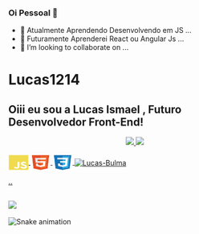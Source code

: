 ### Oi Pessoal 👋






- 🔭 Atualmente Aprendendo Desenvolvendo em JS ...
- 🌱 Futuramente Aprenderei React ou Angular Js ...
- 👯 I’m looking to collaborate on ...


# Lucas1214

## Oiii eu sou a Lucas  Ismael , Futuro Desenvolvedor Front-End!
<div align="center">
  <a href="https://github.com/Lucas1214">
  <img height="180em" src="https://github-readme-stats.vercel.app/api?username=Lucas1214&show_icons=true&theme=dracula&include_all_commits=true&count_private=true"/>
  <img height="180em" src="https://github-readme-stats.vercel.app/api/top-langs/?username=Lucas1214&layout=compact&langs_count=7&theme=dracula"/>
</div>
<div style="display: inline_block"><br>
  <img align="center" alt="Lucas-s" height="30" width="40" src="https://raw.githubusercontent.com/devicons/devicon/master/icons/javascript/javascript-plain.svg">
 
 
  <img align="center" alt="Lucas-HTML" height="30" width="40" src="https://raw.githubusercontent.com/devicons/devicon/master/icons/html5/html5-original.svg">
  <img align="center" alt="Lucas-CSS" height="30" width="40" src="https://raw.githubusercontent.com/devicons/devicon/master/icons/css3/css3-original.svg">
 <img align="center" alt="Lucas-Bulma" height="30" width="40" src="https://cdn.jsdelivr.net/gh/devicons/devicon/icons/bulma/bulma-plain.svg" />


 ..
 
</div>
  
  ##
 
<div> 

 
 
  <a href = "www.linkedin.com/in/lucas-ismael-rodrigues-maciel-30a6a2133" target="_blank"><img src="https://img.shields.io/badge/-LinkedIn-%230077B5?style=for-the-badge&logo=linkedin&logoColor=white" target="_blank"></a> 
 
  ![Snake animation](https://github.com/Lucas1214/Lucas1214/blob/output/github-contribution-grid-snake.svg)
 
</div>

